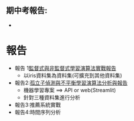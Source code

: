 ## 期中考報告:
- 


# 報告 
- 報告 1[監督式與非監督式學習演算法實戰報告](iris.md)
  - 以iris資料集為資料集(可擴充到其他資料集)
- 報告2:[孤立子偵測與不平衡學習演算法分析與報告](Outliear.md)
  - 機器學習專案 ==> API or web(Streamlit) 
  - 針對三種資料集進行分析
- 報告3:推薦系統實戰
- 報告4:時間序列分析



